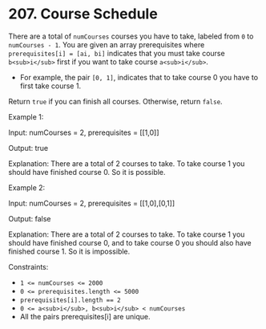 # 207. Course Schedule

There are a total of `numCourses` courses you have to take, labeled from `0` to `numCourses - 1`. You are given an array
prerequisites where` prerequisites[i] = [ai, bi]` indicates that you must take course `b<sub>i</sub>` first if you want to take course
`a<sub>i</sub>`.

- For example, the pair `[0, 1]`, indicates that to take course 0 you have to first take course 1.

Return `true` if you can finish all courses. Otherwise, return `false`.

Example 1:

Input: numCourses = 2, prerequisites = [[1,0]]

Output: true

Explanation: There are a total of 2 courses to take.
To take course 1 you should have finished course 0. So it is possible.

Example 2:

Input: numCourses = 2, prerequisites = [[1,0],[0,1]]

Output: false

Explanation: There are a total of 2 courses to take.
To take course 1 you should have finished course 0, and to take course 0 you should also have finished course 1. So it
is impossible.

Constraints:

- `1 <= numCourses <= 2000`
- `0 <= prerequisites.length <= 5000`
- `prerequisites[i].length == 2`
- `0 <= a<sub>i</sub>, b<sub>i</sub> < numCourses`
- All the pairs prerequisites[i] are unique.